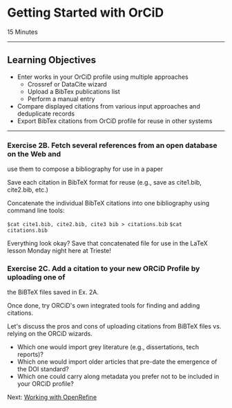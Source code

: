 #  Getting Started with OrCiD
15 Minutes

-------------------------

## Learning Objectives

* Enter works in your OrCiD profile using multiple approaches 
    * Crossref or DataCite wizard
    * Upload a BibTex publications list
    * Perform a manual entry
* Compare displayed citations from various input approaches and deduplicate records
* Export BibTex citations from OrCiD profile for reuse in other systems 

----------------------------------------------------

### Exercise 2B. Fetch several references from an open database on the Web and
use them to compose a bibliography for use in a paper

Save each citation in BibTeX format for reuse (e.g., save as cite1.bib,
cite2.bib, etc.)

Concatenate the individual BibTeX citations into one bibliography using command
line tools:

`$cat cite1.bib, cite2.bib, cite3 bib > citations.bib`
`$cat citations.bib`

Everything look okay? Save that concatenated file for use in the LaTeX lesson
Monday night here at Trieste!

### Exercise 2C. Add a citation to your new ORCiD Profile by uploading one of
the BiBTeX files saved in Ex. 2A.

Once done, try ORCiD's own integrated tools for finding and adding citations.

Let's discuss the pros and cons of uploading citations from BiBTeX files vs.
relying on the ORCiD wizards.

+ Which one would import grey literature (e.g., dissertations, tech reports)?
+ Which one would import older articles that pre-date the emergence of the DOI
standard?
+ Which one could carry along metadata you prefer not to be included in your
ORCiD profile?


Next: [Working with OpenRefine](01-working-with-openrefine.html)
